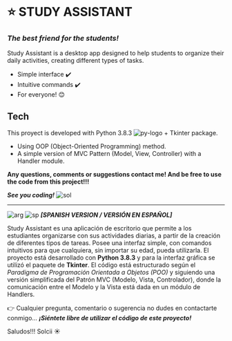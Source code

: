 # ⭐ STUDY ASSISTANT
### _The best friend for the students!_ 

Study Assistant is a desktop app designed to help students to organize their daily activities, creating different types of tasks.

- Simple interface ✔️
- Intuitive commands ✔️
- For everyone! 😊

## Tech

This proyect is developed with Python 3.8.3 ![py-logo](https://img.icons8.com/color/20/000000/python--v2.png) + Tkinter package.

- Using OOP (Object-Oriented Programming) method.
- A simple version of MVC Pattern (Model, View, Controller) with a Handler module.



**Any questions, comments or suggestions contact me! And be free to use the code from this project!!!**

**_See you coding!_** 
![sol](https://img.icons8.com/doodle/48/000000/sun--v1.png)

---------------------------------------
 ![arg](https://img.icons8.com/external-justicon-flat-justicon/15/000000/external-argentina-countrys-flags-justicon-flat-justicon.png) ![sp](https://img.icons8.com/external-justicon-flat-justicon/15/000000/external-spain-countrys-flags-justicon-flat-justicon.png) **_[SPANISH VERSION / VERSIÓN EN ESPAÑOL]_**
 
 Study Assistant es una aplicación de escritorio que permite a los estudiantes organizarse con sus actividades diarias, a partir de la creación de diferentes tipos de tareas. 
 Posee una interfaz simple, con comandos intuitivos para que cualquiera, sin importar su edad, pueda utilizarla.
 El proyecto está desarrollado con **Python 3.8.3** y para la interfaz gráfica se utilizó el paquete de **Tkinter**. El código está estructurado según el _Paradigma de Programación Orientada a Objetos (POO)_ y siguiendo una versión simplificada del Patrón MVC (Modelo, Vista, Controlador), donde la comunicación entre el Modelo y la Vista está dada en un módulo de Handlers.
 
 👉 Cualquier pregunta, comentario o sugerencia no dudes en contactarte conmigo...  **_¡Siéntete libre de utilizar el código de este proyecto!_**
 
 Saludos!!! Solcii ☀️


